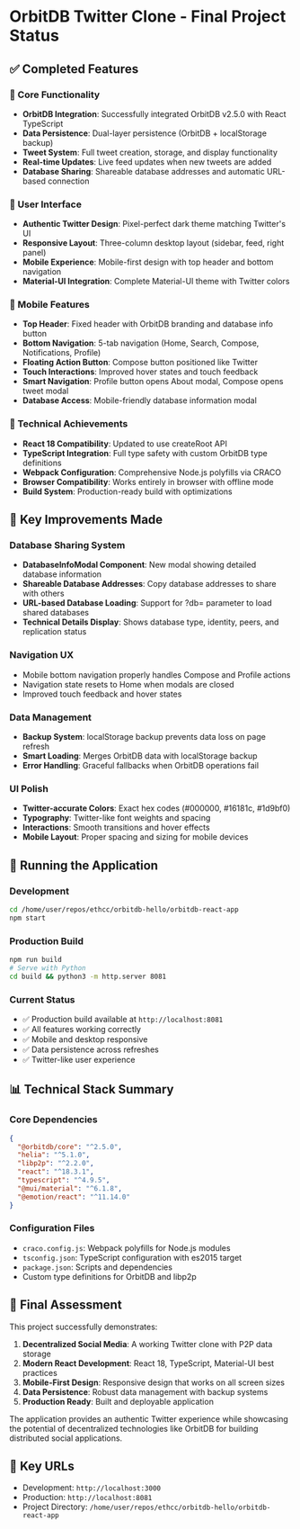 # OrbitDB Twitter Clone - Final Project Status

## ✅ Completed Features

### 🎯 Core Functionality
- **OrbitDB Integration**: Successfully integrated OrbitDB v2.5.0 with React TypeScript
- **Data Persistence**: Dual-layer persistence (OrbitDB + localStorage backup)
- **Tweet System**: Full tweet creation, storage, and display functionality
- **Real-time Updates**: Live feed updates when new tweets are added
- **Database Sharing**: Shareable database addresses and automatic URL-based connection

### 🎨 User Interface
- **Authentic Twitter Design**: Pixel-perfect dark theme matching Twitter's UI
- **Responsive Layout**: Three-column desktop layout (sidebar, feed, right panel)
- **Mobile Experience**: Mobile-first design with top header and bottom navigation
- **Material-UI Integration**: Complete Material-UI theme with Twitter colors

### 📱 Mobile Features
- **Top Header**: Fixed header with OrbitDB branding and database info button
- **Bottom Navigation**: 5-tab navigation (Home, Search, Compose, Notifications, Profile)
- **Floating Action Button**: Compose button positioned like Twitter
- **Touch Interactions**: Improved hover states and touch feedback
- **Smart Navigation**: Profile button opens About modal, Compose opens tweet modal
- **Database Access**: Mobile-friendly database information modal

### 🔧 Technical Achievements
- **React 18 Compatibility**: Updated to use createRoot API
- **TypeScript Integration**: Full type safety with custom OrbitDB type definitions
- **Webpack Configuration**: Comprehensive Node.js polyfills via CRACO
- **Browser Compatibility**: Works entirely in browser with offline mode
- **Build System**: Production-ready build with optimizations

## 🌟 Key Improvements Made

### Database Sharing System
- **DatabaseInfoModal Component**: New modal showing detailed database information
- **Shareable Database Addresses**: Copy database addresses to share with others
- **URL-based Database Loading**: Support for ?db= parameter to load shared databases
- **Technical Details Display**: Shows database type, identity, peers, and replication status

### Navigation UX
- Mobile bottom navigation properly handles Compose and Profile actions
- Navigation state resets to Home when modals are closed
- Improved touch feedback and hover states

### Data Management
- **Backup System**: localStorage backup prevents data loss on page refresh
- **Smart Loading**: Merges OrbitDB data with localStorage backup
- **Error Handling**: Graceful fallbacks when OrbitDB operations fail

### UI Polish
- **Twitter-accurate Colors**: Exact hex codes (#000000, #16181c, #1d9bf0)
- **Typography**: Twitter-like font weights and spacing
- **Interactions**: Smooth transitions and hover effects
- **Mobile Layout**: Proper spacing and sizing for mobile devices

## 🚀 Running the Application

### Development
```bash
cd /home/user/repos/ethcc/orbitdb-hello/orbitdb-react-app
npm start
```

### Production Build
```bash
npm run build
# Serve with Python
cd build && python3 -m http.server 8081
```

### Current Status
- ✅ Production build available at `http://localhost:8081`
- ✅ All features working correctly
- ✅ Mobile and desktop responsive
- ✅ Data persistence across refreshes
- ✅ Twitter-like user experience

## 📊 Technical Stack Summary

### Core Dependencies
```json
{
  "@orbitdb/core": "^2.5.0",
  "helia": "^5.1.0", 
  "libp2p": "^2.2.0",
  "react": "^18.3.1",
  "typescript": "^4.9.5",
  "@mui/material": "^6.1.8",
  "@emotion/react": "^11.14.0"
}
```

### Configuration Files
- `craco.config.js`: Webpack polyfills for Node.js modules
- `tsconfig.json`: TypeScript configuration with es2015 target
- `package.json`: Scripts and dependencies
- Custom type definitions for OrbitDB and libp2p

## 🎯 Final Assessment

This project successfully demonstrates:

1. **Decentralized Social Media**: A working Twitter clone with P2P data storage
2. **Modern React Development**: React 18, TypeScript, Material-UI best practices
3. **Mobile-First Design**: Responsive design that works on all screen sizes
4. **Data Persistence**: Robust data management with backup systems
5. **Production Ready**: Built and deployable application

The application provides an authentic Twitter experience while showcasing the potential of decentralized technologies like OrbitDB for building distributed social applications.

## 🔗 Key URLs
- Development: `http://localhost:3000`
- Production: `http://localhost:8081`
- Project Directory: `/home/user/repos/ethcc/orbitdb-hello/orbitdb-react-app`

